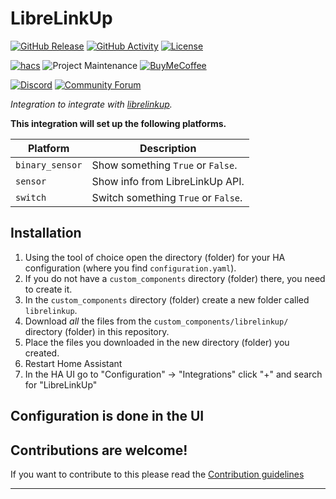 # LibreLinkUp

[![GitHub Release][releases-shield]][releases]
[![GitHub Activity][commits-shield]][commits]
[![License][license-shield]](LICENSE)

[![hacs][hacsbadge]][hacs]
![Project Maintenance][maintenance-shield]
[![BuyMeCoffee][buymecoffeebadge]][buymecoffee]

[![Discord][discord-shield]][discord]
[![Community Forum][forum-shield]][forum]

_Integration to integrate with [librelinkup][librelinkup]._

**This integration will set up the following platforms.**

Platform | Description
-- | --
`binary_sensor` | Show something `True` or `False`.
`sensor` | Show info from LibreLinkUp API.
`switch` | Switch something `True` or `False`.

## Installation

1. Using the tool of choice open the directory (folder) for your HA configuration (where you find `configuration.yaml`).
1. If you do not have a `custom_components` directory (folder) there, you need to create it.
1. In the `custom_components` directory (folder) create a new folder called `librelinkup`.
1. Download _all_ the files from the `custom_components/librelinkup/` directory (folder) in this repository.
1. Place the files you downloaded in the new directory (folder) you created.
1. Restart Home Assistant
1. In the HA UI go to "Configuration" -> "Integrations" click "+" and search for "LibreLinkUp"

## Configuration is done in the UI

<!---->

## Contributions are welcome!

If you want to contribute to this please read the [Contribution guidelines](CONTRIBUTING.md)

***

[librelinkup]: https://librelinkup.com
[buymecoffee]: https://www.buymeacoffee.com/jrsmile
[buymecoffeebadge]: https://img.shields.io/badge/buy%20me%20a%20coffee-donate-yellow.svg?style=for-the-badge
[commits-shield]: https://img.shields.io/github/commit-activity/y/jrsmile/librelinkup.svg?style=for-the-badge
[commits]: https://github.com/jrsmile/librelinkup/commits/main
[hacs]: https://github.com/hacs/integration
[hacsbadge]: https://img.shields.io/badge/HACS-Custom-orange.svg?style=for-the-badge
[discord]: https://discord.gg/Qa5fW2R
[discord-shield]: https://img.shields.io/discord/330944238910963714.svg?style=for-the-badge
[exampleimg]: example.png
[forum-shield]: https://img.shields.io/badge/community-forum-brightgreen.svg?style=for-the-badge
[forum]: https://community.home-assistant.io/
[license-shield]: https://img.shields.io/github/license/jrsmile/librelinkup.svg?style=for-the-badge
[maintenance-shield]: https://img.shields.io/badge/maintainer-Jan%20Reiss%20%40jrsmile-blue.svg?style=for-the-badge
[releases-shield]: https://img.shields.io/github/release/jrsmile/librelinkup.svg?style=for-the-badge
[releases]: https://github.com/jrsmile/librelinkup/releases
